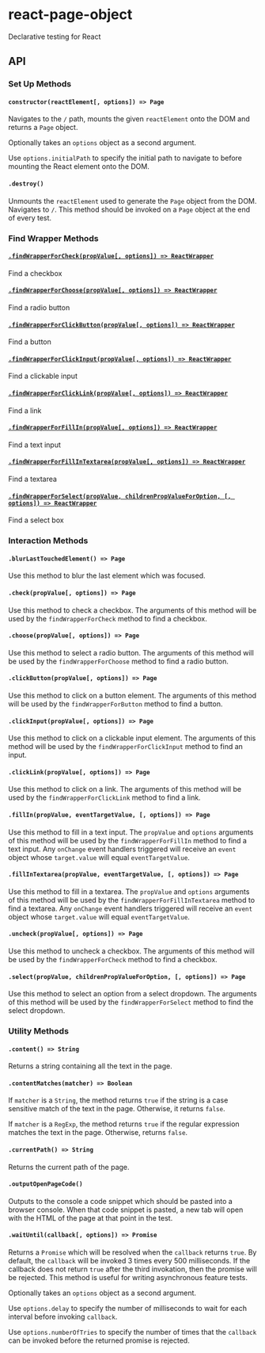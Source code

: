# react-page-object
Declarative testing for React

## API
### Set Up Methods
#### `constructor(reactElement[, options]) => Page`
Navigates to the `/` path, mounts the given `reactElement` onto the DOM and returns a `Page` object.

Optionally takes an `options` object as a second argument.

Use `options.initialPath` to specify the initial path to navigate to before mounting the React element onto the DOM.

#### `.destroy()`
Unmounts the `reactElement` used to generate the `Page` object from the DOM. Navigates to `/`.
This method should be invoked on a `Page` object at the end of every test.

### Find Wrapper Methods
#### [`.findWrapperForCheck(propValue[, options]) => ReactWrapper`](docs/api/findWrapperForCheck.md)
Find a checkbox

#### [`.findWrapperForChoose(propValue[, options]) => ReactWrapper`](docs/api/findWrapperForChoose.md)
Find a radio button

#### [`.findWrapperForClickButton(propValue[, options]) => ReactWrapper`](docs/api/findWrapperForClickButton.md)
Find a button

#### [`.findWrapperForClickInput(propValue[, options]) => ReactWrapper`](docs/api/findWrapperForClickInput.md)
Find a clickable input

#### [`.findWrapperForClickLink(propValue[, options]) => ReactWrapper`](docs/api/findWrapperForClickLink.md)
Find a link

#### [`.findWrapperForFillIn(propValue[, options]) => ReactWrapper`](docs/api/findWrapperForFillIn.md)
Find a text input

#### [`.findWrapperForFillInTextarea(propValue[, options]) => ReactWrapper`](docs/api/findWrapperForFillInTextarea.md)
Find a textarea

#### [`.findWrapperForSelect(propValue, childrenPropValueForOption, [, options]) => ReactWrapper`](docs/api/select.md)
Find a select box

### Interaction Methods
#### `.blurLastTouchedElement() => Page`
Use this method to blur the last element which was focused.

#### `.check(propValue[, options]) => Page`
Use this method to check a checkbox. The arguments of this method will be used
by the `findWrapperForCheck` method to find a checkbox.

#### `.choose(propValue[, options]) => Page`
Use this method to select a radio button. The arguments of this method will be used
by the `findWrapperForChoose` method to find a radio button.

#### `.clickButton(propValue[, options]) => Page`
Use this method to click on a button element. The arguments of this method will be
used by the `findWrapperForButton` method to find a button.

#### `.clickInput(propValue[, options]) => Page`
Use this method to click on a clickable input element. The arguments of this method will be
used by the `findWrapperForClickInput` method to find an input.

#### `.clickLink(propValue[, options]) => Page`
Use this method to click on a link. The arguments of this method will be
used by the `findWrapperForClickLink` method to find a link.

#### `.fillIn(propValue, eventTargetValue, [, options]) => Page`
Use this method to fill in a text input. The `propValue` and `options` arguments of this method will be
used by the `findWrapperForFillIn` method to find a text input. Any `onChange` event handlers triggered will
receive an `event` object whose `target.value` will equal `eventTargetValue`.

#### `.fillInTextarea(propValue, eventTargetValue, [, options]) => Page`
Use this method to fill in a textarea. The `propValue` and `options` arguments of this method will be
used by the `findWrapperForFillInTextarea` method to find a textarea. Any `onChange` event handlers triggered will
receive an `event` object whose `target.value` will equal `eventTargetValue`.

#### `.uncheck(propValue[, options]) => Page`
Use this method to uncheck a checkbox. The arguments of this method will be used
by the `findWrapperForCheck` method to find a checkbox.

#### `.select(propValue, childrenPropValueForOption, [, options]) => Page`
Use this method to select an option from a select dropdown. The arguments of this method will be used
by the `findWrapperForSelect` method to find the select dropdown.

### Utility Methods
#### `.content() => String`
Returns a string containing all the text in the page.

#### `.contentMatches(matcher) => Boolean`
If `matcher` is a `String`, the method returns `true` if the string is a case
sensitive match of the text in the page. Otherwise, it returns `false`.

If `matcher` is a `RegExp`, the method returns `true` if the regular expression
matches the text in the page. Otherwise, returns `false`.

#### `.currentPath() => String`
Returns the current path of the page.

#### `.outputOpenPageCode()`
Outputs to the console a code snippet which should be pasted into a browser
console. When that code snippet is pasted, a new tab will open with the HTML of
the page at that point in the test.

#### `.waitUntil(callback[, options]) => Promise`
Returns a `Promise` which will be resolved when the `callback` returns `true`.
By default, the `callback` will be invoked 3 times every 500 milliseconds. If
the callback does not return `true` after the third invokation, then the
promise will be rejected. This method is useful for writing asynchronous feature tests.

Optionally takes an `options` object as a second argument.

Use `options.delay` to specify the number of milliseconds to wait for each interval before invoking `callback`.

Use `options.numberOfTries` to specify the number of times that the `callback` can be invoked before the returned promise is rejected.

